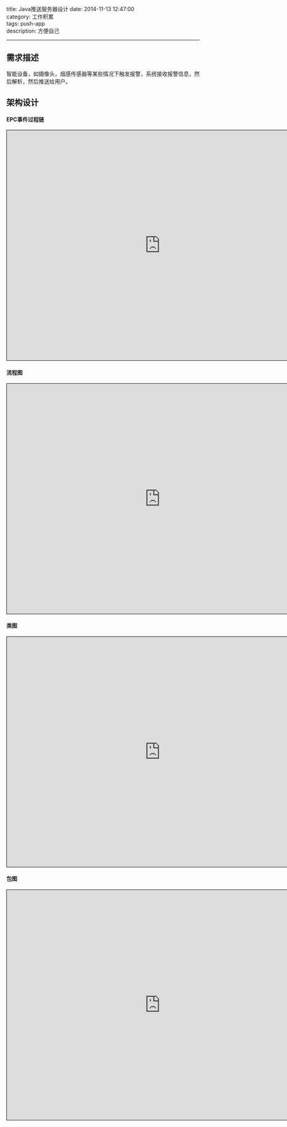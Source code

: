 title: Java推送服务器设计
date: 2014-11-13 12:47:00 <br/>
category: 工作积累<br/>
tags: push-app<br/>
description: 方便自己<br/>

---


## 需求描述 ##

智能设备，如摄像头，烟感传感器等某些情况下触发报警，系统接收报警信息，然后解析，然后推送给用户。


## 架构设计 ##

#### EPC事件过程链 ####

<iframe id="embed_dom" name="embed_dom" frameborder="0" style="border:1px solid #000;display:block;width:800px; height:600px;" src="http://www.processon.com/embed/54642462e4b054d6db96ce59"></iframe>

#### 流程图 ####

<iframe id="embed_dom" name="embed_dom" frameborder="0" style="border:1px solid #000;display:block;width:800px; height:600px;" src="http://www.processon.com/embed/54641912e4b0589dc9790c98"></iframe>

#### 类图 ####

<iframe id="embed_dom" name="embed_dom" frameborder="0" style="border:1px solid #000;display:block;width:800px; height:600px;" src="http://www.processon.com/embed/54641713e4b054d6db968929"></iframe>


#### 包图 ####

<iframe id="embed_dom" name="embed_dom" frameborder="0" style="border:1px solid #000;display:block;width:800px; height:600px;" src="http://www.processon.com/embed/54641713e4b054d6db968929"></iframe>